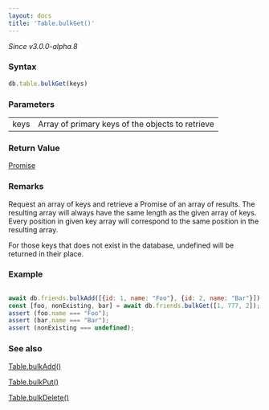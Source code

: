 ```yaml
---
layout: docs
title: 'Table.bulkGet()'
---
```


*Since v3.0.0-alpha.8*

### Syntax

```javascript
db.table.bulkGet(keys)
```

### Parameters

<table>
<tr><td>keys</td><td>Array of primary keys of the objects to retrieve</td></tr>
</table>

### Return Value

[Promise](/docs/Promise/Promise)

### Remarks

Request an array of keys and retrieve a Promise of an array of results. The resulting array will always have the same length as the given array of keys. Every position in given key array will correspond to the same position in the resulting array.

For those keys that does not exist in the database, undefined will be returned in their place.

### Example

```javascript

await db.friends.bulkAdd([{id: 1, name: "Foo"}, {id: 2, name: "Bar"}]);
const [foo, nonExisting, bar] = await db.friends.bulkGet([1, 777, 2]);
assert (foo.name === "Foo");
assert (bar.name === "Bar");
assert (nonExisting === undefined);

```

### See also

[Table.bulkAdd()](/docs/Table/Table.bulkAdd())

[Table.bulkPut()](/docs/Table/Table.bulkPut())

[Table.bulkDelete()](/docs/Table/Table.bulkDelete())
